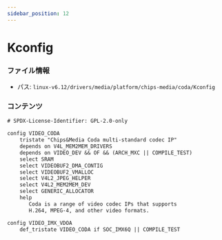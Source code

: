 ```yaml
---
sidebar_position: 12
---
```

# Kconfig

### ファイル情報

- パス: `linux-v6.12/drivers/media/platform/chips-media/coda/Kconfig`

### コンテンツ

```txt
# SPDX-License-Identifier: GPL-2.0-only

config VIDEO_CODA
	tristate "Chips&Media Coda multi-standard codec IP"
	depends on V4L_MEM2MEM_DRIVERS
	depends on VIDEO_DEV && OF && (ARCH_MXC || COMPILE_TEST)
	select SRAM
	select VIDEOBUF2_DMA_CONTIG
	select VIDEOBUF2_VMALLOC
	select V4L2_JPEG_HELPER
	select V4L2_MEM2MEM_DEV
	select GENERIC_ALLOCATOR
	help
	   Coda is a range of video codec IPs that supports
	   H.264, MPEG-4, and other video formats.

config VIDEO_IMX_VDOA
	def_tristate VIDEO_CODA if SOC_IMX6Q || COMPILE_TEST

```
